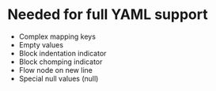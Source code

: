 # Needed for full YAML support

- Complex mapping keys
- Empty values
- Block indentation indicator
- Block chomping indicator
- Flow node on new line
- Special null values (null)

